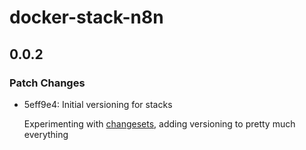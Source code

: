 # docker-stack-n8n

## 0.0.2

### Patch Changes

- 5eff9e4: Initial versioning for stacks

  Experimenting with [changesets](https://github.com/changesets/changesets), adding versioning to pretty much everything
